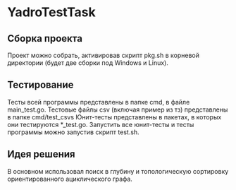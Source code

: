 # YadroTestTask
## Сборка проекта
Проект можно собрать, активировав скрипт pkg.sh в корневой директории (будет две сборки под Windows и Linux).
## Тестирование
Тесты всей программы представлены в папке cmd, в файле main_test.go. Тестовые файлы csv (включая пример из тз) представлены в папке cmd/test_csvs
Юнит-тесты представлены в пакетах, в которых они тестируются *_test.go.
Запустить все юнит-тесты и тесты программы можно запустив скрипт test.sh.
## Идея решения
В основном использовал поиск в глубину и топологическую сортировку ориентированного ациклического графа.
